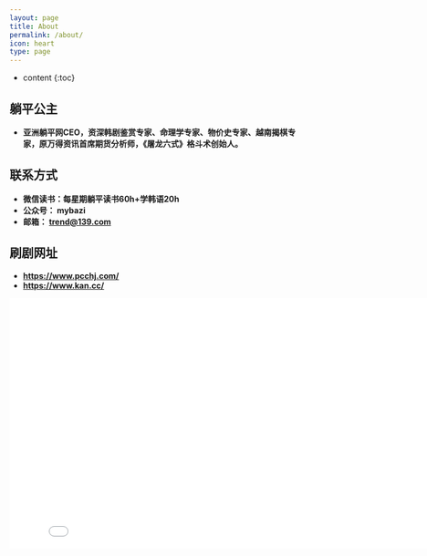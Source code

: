 ```yaml
---
layout: page
title: About
permalink: /about/
icon: heart
type: page
---
```


* content
{:toc}

## 躺平公主
* **亚洲躺平网CEO，资深韩剧鉴赏专家、命理学专家、物价史专家、越南揭棋专家，原万得资讯首席期货分析师，《屠龙六式》格斗术创始人。**
## 联系方式
* **微信读书：每星期躺平读书60h+学韩语20h**
* **公众号： mybazi**
* **邮箱： trend@139.com**
## 刷剧网址
* **https://www.pcchj.com/**
* **https://www.kan.cc/**
<iframe frameborder="0" width="825" height="440" iframe src="//player.bilibili.com/player.html?aid=18808058&bvid=BV1vW411e7Z7&cid=30675519&page=1" scrolling="no" border="0" frameborder="no" framespacing="0" allowfullscreen="true"> </iframe>
